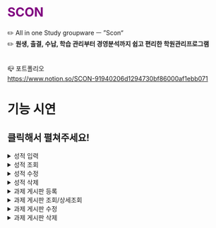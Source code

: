 
<h1 style="color: purple">SCON</h1></span>
✏️ All in one Study groupware ㅡ ”Scon“ <br>
✏️ <strong>원생, 출결, 수납, 학습 관리부터 경영분석까지 쉽고 편리한 학원관리프로그램</strong><br><br>


📪 포트폴리오 <br>
https://www.notion.so/SCON-91940206d1294730bf86000af1ebb071


<h1>기능 시연</h1>
<h2>클릭해서 펼쳐주세요!</h2>
<details>
<summary>성적 입력</summary>
<div markdown="1">

![성적 추가](https://user-images.githubusercontent.com/106756457/172340424-41512d0e-dd84-457b-a96f-7923dd263b33.gif)


</div>
</details>

<details>
<summary>성적 조회</summary>
<div markdown="1">

![성적 조회](https://user-images.githubusercontent.com/106756457/172340548-dd243817-d827-41f8-b0d8-40b4535553c6.gif)


</div>
</details>

<details>
<summary>성적 수정</summary>
<div markdown="1">

![성적 수정](https://user-images.githubusercontent.com/106756457/172340707-e0261abf-7820-4dbb-95fa-a804888a31dc.gif)


</div>
</details>

<details>
<summary>성적 삭제</summary>
<div markdown="1">

![성적 삭제](https://user-images.githubusercontent.com/106756457/172340730-5f6adb93-2200-47c4-9bbb-677c54c780e6.gif)


</div>
</details>

<details>
<summary>과제 게시판 등록</summary>
<div markdown="1">

![과제 등록](https://user-images.githubusercontent.com/106756457/172340785-c64b44c8-8ad4-4cce-bb8a-97f9b39cf4fe.gif)

</div>
</details>

<details>
<summary>과제 게시판 조회/상세조회</summary>
<div markdown="1">

![과제 조회](https://user-images.githubusercontent.com/106756457/172340820-79162971-82cd-465d-b886-ce5e2733e4a6.gif)
![과제 상세조회](https://user-images.githubusercontent.com/106756457/172340842-854b27c2-57f8-4c0c-a7df-a727e1e7d2d2.gif)


</div>
</details>

<details>
<summary>과제 게시판 수정</summary>
<div markdown="1">


![과제 수정](https://user-images.githubusercontent.com/106756457/172340875-99108aa3-9b7e-4019-9cef-25a6aa665f59.gif)

</div>
</details>

<details>
<summary>과제 게시판 삭제</summary>
<div markdown="1">


![과제 삭제](https://user-images.githubusercontent.com/106756457/172340907-43a298d5-f8dd-4642-b284-f2b7bc526d2e.gif)

</div>
</details>

